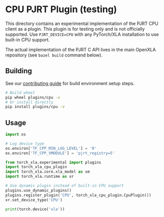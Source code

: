 # CPU PJRT Plugin (testing)

This directory contains an experimental implementation of the PJRT CPU client as
a plugin. This plugin is for testing only and is not officially supported. Use
`PJRT_DEVICE=CPU` with any PyTorch/XLA installation to use built-in CPU support.

The actual implementation of the PJRT C API lives in the main OpenXLA
repository (see `bazel build` command below).

## Building

See our [contributing guide](../../CONTRIBUTING.md) for build environment setup
steps.

```bash
# Build wheel
pip wheel plugins/cpu -v
# Or install directly
pip install plugins/cpu -v
```

## Usage

```python
import os

# Log device type
os.environ['TF_CPP_MIN_LOG_LEVEL'] = '0'
os.environ['TF_CPP_VMODULE'] = 'pjrt_registry=5'

from torch_xla.experimental import plugins
import torch_xla_cpu_plugin
import torch_xla.core.xla_model as xm
import torch_xla.runtime as xr

# Use dynamic plugin instead of built-in CPU support
plugins.use_dynamic_plugins()
plugins.register_plugin('CPU', torch_xla_cpu_plugin.CpuPlugin())
xr.set_device_type('CPU')

print(torch.device('xla'))
```
